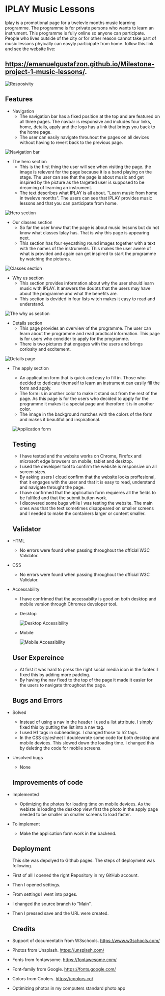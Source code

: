 # IPLAY Music Lessons
Iplay is a promotional page for a twelevle months music learning programme. The programme is for private persons who wants to learn an instrument. This programme is fully online so anyone can participate. People who lives outside of the city or for other reason cannot take part of music lessons phyically can easyly participate from home. follow this link and see the website live: 
## https://emanuelgustafzon.github.io/Milestone-project-1-music-lessons/.

![Resposivity](/assets/images/different-screens.jpg)

## Features 
- Navigation
  - The navigation bar has a fixed position at the top and are featured on all three pages. The navbar is responsive and includes four links, home, details, apply and the logo has a link that brings you back to the home page. 
  - The user can easily navigate throuhout the pages on all devices without having to revert back to the previous page. 

![Navigation bar](/assets/images/navigation.PNG)

- The hero section
  - This is the first thing the user will see when visiting the page. the image is relevent for the page because it is a band playing on the stage. The user can see that the page is about music and get inspired by the picture as the targeted user is supposed to be dreaming of learning an instrument.
  - The text describes what IPLAY is all about. "Learn music from home in tweleve months". The users can see that IPLAY provides music lessons and that you can participate from home. 

![Hero section](/assets/images/hero.jpg)
 
- Our classes section
  - So far the user know that the page is about music lessons but do not know what classes Iplay has. That is why this page is appearing next. 
  - This section has four eyecathing round images together with a text with the names of the instruments. This makes the user awere of what is provided and again can get inspired to start the programme by watching the pictures. 

![Classes section](/assets/images/Classes.jpg)

- Why us section
  - This section provides information about why the user should learn music with IPLAY. It answers the doubts that the users may have about the programme and what the benefits are.
  - This section is devided in four lists witch makes it easy to read and understand. 

![The why us section](/assets/images/why-us.jpg)

- Details section 
  - This page provides an overview of the programme. The user can learn about the programme and read practical information. This page is for users who concider to apply for the programme. 
  - There is two pictures that engages with the users and brings coriosity and excitement. 

![Details page](/assets/images/overview.jpg)

- The apply section 
  - An application form that is quick and easy to fill in. Those who decided to dedicate themself to learn an instrument can easily fill the form and apply.
  - The form is in another color to make it stand out from the rest of the page. As this page is for the users who decided to apply for the programme it makes it a special page and therofore it is in another color.
  - The image in the background matches with the colors of the form and makes it beautiful and inspirational. 

  ![Application form](/assets/images/Apply.jpg)

  ## Testing 

  - I have tested and the website works on Chrome, Firefox and microsoft edge browsers on mobile, tablet and desktop.
  - I used the developer tool to confirm the website is responsive on all screen sizes. 
  - By asking users I cloud confirm that the website looks proffesional, that it engages with the user and that it is easy to read, understand and navigate throught the page. 
  - I have confirmed that the application form requieres all the fields to be fulfiled and that the submit button work. 
  - I discovered some bugs while I was testing the website. The main ones was that the text sometimes disappeared on smaller screens and I needed to make the containers larger or content smaller.

  ## Validator

- HTML 
  - No errors were found when passing throughout the official W3C Validator.

- CSS
  - No errors were found when passing throughout the official W3C Validator.

- Accessability 
  - I have confrimed that the accessabilty is good on both desktop and mobile version through Chromes developer tool. 

  - Desktop

    ![Desktop Accessibility](/assets/images/Desktop.jpg)

  - Mobile 

    ![Mobile Accessibility](/assets/images/Mobile.jpg)

  ## User Expereince

  - At first it was hard to press the right social media icon in the footer. I fixed this by adding more padding. 
  - By having the nav fixed to the top of the page it made it easier for the users to navigate throughout the page. 

  
  ## Bugs and Errors

- Solved

  - Instead of using a nav in the header I used a list attribute. I simply fixed this by putting the list into a nav tag.
  - I used H1 tags in subheadings. I changed those to h2 tags.
  - In the CSS stylesheet I doublewrote some code for both desktop and mobile devices. This slowed down the loading time. I changed this by deleting the code for mobile screens. 

- Unsolved bugs
    
  - None 

  ## Improvements of code 

- Implemented
   - Optimizing the photos for loading time on mobile devices. As the webiste is loading the desktop view first the photo in the apply page needed to be smaller on smaller screens to load faster. 
  
- To implement 
  - Make the application form work in the backend.

  ## Deployment 

  This site was depolyed to Github pages. The steps of deployment was following. 

- First of all I opened the right Repository in my GitHub account. 
- Then I opened settings.
- From settings I went into pages. 
- I changed the source branch to "Main".
- Then I pressed save and the URL were created. 

  ## Credits 

- Support of documentatin from W3schools. https://www.w3schools.com/
- Photos from Unsplash. https://unsplash.com/ 
- Fonts from fontawsome. https://fontawesome.com/
- Font-family from Google. https://fonts.google.com/
- Colors from Coolers. https://coolors.co/
- Optimizing photos in my computers standard photo app


  





